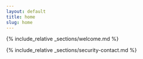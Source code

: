 ```yaml
---
layout: default
title: home
slug: home
---
```


{% include_relative _sections/welcome.md %}

{% include_relative _sections/security-contact.md %}
